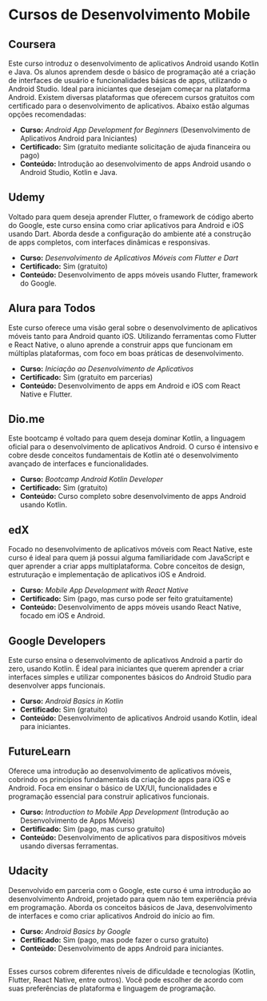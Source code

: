 
# Cursos de Desenvolvimento Mobile


## Coursera
Este curso introduz o desenvolvimento de aplicativos Android usando Kotlin e Java. Os alunos aprendem desde o básico de programação até a criação de interfaces de usuário e funcionalidades básicas de apps, utilizando o Android Studio. Ideal para iniciantes que desejam começar na plataforma Android.
Existem diversas plataformas que oferecem cursos gratuitos com certificado para o desenvolvimento de aplicativos. Abaixo estão algumas opções recomendadas:

- **Curso:** *Android App Development for Beginners* (Desenvolvimento de Aplicativos Android para Iniciantes)
- **Certificado:** Sim (gratuito mediante solicitação de ajuda financeira ou pago)
- **Conteúdo:** Introdução ao desenvolvimento de apps Android usando o Android Studio, Kotlin e Java.

## Udemy
Voltado para quem deseja aprender Flutter, o framework de código aberto do Google, este curso ensina como criar aplicativos para Android e iOS usando Dart. Aborda desde a configuração do ambiente até a construção de apps completos, com interfaces dinâmicas e responsivas.

- **Curso:** *Desenvolvimento de Aplicativos Móveis com Flutter e Dart* 
- **Certificado:** Sim (gratuito)
- **Conteúdo:** Desenvolvimento de apps móveis usando Flutter, framework do Google.

## Alura para Todos
Este curso oferece uma visão geral sobre o desenvolvimento de aplicativos móveis tanto para Android quanto iOS. Utilizando ferramentas como Flutter e React Native, o aluno aprende a construir apps que funcionam em múltiplas plataformas, com foco em boas práticas de desenvolvimento.

- **Curso:** *Iniciação ao Desenvolvimento de Aplicativos* 
- **Certificado:** Sim (gratuito em parcerias)
- **Conteúdo:** Desenvolvimento de apps em Android e iOS com React Native e Flutter.

## Dio.me
Este bootcamp é voltado para quem deseja dominar Kotlin, a linguagem oficial para o desenvolvimento de aplicativos Android. O curso é intensivo e cobre desde conceitos fundamentais de Kotlin até o desenvolvimento avançado de interfaces e funcionalidades.

- **Curso:** *Bootcamp Android Kotlin Developer*
- **Certificado:** Sim (gratuito)
- **Conteúdo:** Curso completo sobre desenvolvimento de apps Android usando Kotlin.

## edX
Focado no desenvolvimento de aplicativos móveis com React Native, este curso é ideal para quem já possui alguma familiaridade com JavaScript e quer aprender a criar apps multiplataforma. Cobre conceitos de design, estruturação e implementação de aplicativos iOS e Android.

- **Curso:** *Mobile App Development with React Native*
- **Certificado:** Sim (pago, mas curso pode ser feito gratuitamente)
- **Conteúdo:** Desenvolvimento de apps móveis usando React Native, focado em iOS e Android.

## Google Developers
Este curso ensina o desenvolvimento de aplicativos Android a partir do zero, usando Kotlin. É ideal para iniciantes que querem aprender a criar interfaces simples e utilizar componentes básicos do Android Studio para desenvolver apps funcionais.

- **Curso:** *Android Basics in Kotlin*
- **Certificado:** Sim (gratuito)
- **Conteúdo:** Desenvolvimento de aplicativos Android usando Kotlin, ideal para iniciantes.

## FutureLearn
Oferece uma introdução ao desenvolvimento de aplicativos móveis, cobrindo os princípios fundamentais da criação de apps para iOS e Android. Foca em ensinar o básico de UX/UI, funcionalidades e programação essencial para construir aplicativos funcionais.

- **Curso:** *Introduction to Mobile App Development* (Introdução ao Desenvolvimento de Apps Móveis)
- **Certificado:** Sim (pago, mas curso gratuito)
- **Conteúdo:** Desenvolvimento de aplicativos para dispositivos móveis usando diversas ferramentas.

## Udacity
Desenvolvido em parceria com o Google, este curso é uma introdução ao desenvolvimento Android, projetado para quem não tem experiência prévia em programação. Aborda os conceitos básicos de Java, desenvolvimento de interfaces e como criar aplicativos Android do início ao fim.

- **Curso:** *Android Basics by Google*
- **Certificado:** Sim (pago, mas pode fazer o curso gratuito)
- **Conteúdo:** Desenvolvimento de apps Android para iniciantes.

##

Esses cursos cobrem diferentes níveis de dificuldade e tecnologias (Kotlin, Flutter, React Native, entre outros). Você pode escolher de acordo com suas preferências de plataforma e linguagem de programação.